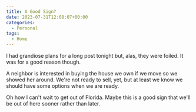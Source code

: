 ```yaml
---
title: A Good Sign?
date: 2023-07-31T12:08:07+00:00
categories:
  - Personal
tags:
  - Home
---
```


I had grandiose plans for a long post tonight but, alas, they were foiled. It was for a good reason though.

A neighbor is interested in buying the house we own if we move so we showed her around. We're not ready to sell, yet, but at least we know we should have some options when we are ready.

Oh how I can't wait to get out of Florida. Maybe this is a good sign that we'll be out of here sooner rather than later.